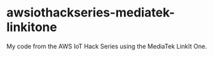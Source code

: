 # awsiothackseries-mediatek-linkitone
My code from the AWS IoT Hack Series using the MediaTek LinkIt One.

